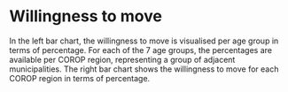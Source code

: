 # Willingness to move

In the left bar chart, the willingness to move is visualised per age group in terms of percentage. For each of the 7 age groups, the percentages are available per COROP region, representing a group of adjacent municipalities. 
The right bar chart shows the willingness to move for each COROP region in terms of percentage. 
